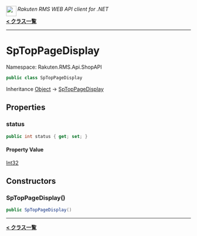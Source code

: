<img align="left" style="height: 2em;" src="https://webservice.rakuten.co.jp/favicon.ico"><em>Rakuten RMS WEB API client for .NET</em>

[**< クラス一覧**](./)
- - -

# SpTopPageDisplay

Namespace: Rakuten.RMS.Api.ShopAPI

```csharp
public class SpTopPageDisplay
```

Inheritance [Object](https://docs.microsoft.com/en-us/dotnet/api/system.object) → [SpTopPageDisplay](./rakuten.rms.api.shopapi.sptoppagedisplay)

## Properties

### <a id="properties-status"/>**status**

```csharp
public int status { get; set; }
```

#### Property Value

[Int32](https://docs.microsoft.com/en-us/dotnet/api/system.int32)<br>

## Constructors

### <a id="constructors-.ctor"/>**SpTopPageDisplay()**

```csharp
public SpTopPageDisplay()
```


- - -
[**< クラス一覧**](./)

